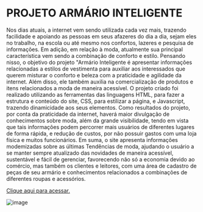 <h1>PROJETO ARMÁRIO INTELIGENTE</h1>



<p> Nos dias atuais, a internet vem sendo utilizada cada vez mais, trazendo facilidade e apoiando as pessoas em seus afazeres do dia a dia, sejam eles no trabalho, na escola ou até mesmo nos confortos, lazeres e pesquisa de informações. Em adição, em relação à moda, atualmente sua principal característica vem sendo a combinação de conforto e estilo. Pensando nisso, o objetivo do projeto "Armário Inteligente é apresentar informações relacionadas a estilos de vestimenta para auxiliar aos interessados que querem misturar o conforto e beleza com a praticidade e agilidade da internet. Além disso, ele também auxilia na comercialização de produtos e itens relacionados a moda de maneira acessível. O projeto criado foi realizado utilizando as ferramentas das linguagens HTML, para fazer a estrutura e conteúdo do site, CSS, para estilizar a página, e Javascript, trazendo dinamicidade aos seus elementos. Como resultados do projeto, por conta da praticidade da internet, haverá maior divulgação de conhecimentos sobre moda, além da grande visibilidade, tendo em vista que tais informações podem percorrer mais usuários de diferentes lugares de forma rápida, e redução de custos, por não possuir gastos com uma loja física e muitos funcionários. Em suma, o site apresenta informações modemizadas sobre as últimas Tendências de moda, ajudando o usuário a se manter sempre atualizado das novidades de maneira acessível, sustentável e fácil de gerenciar, favorecendo não só a economia devido ao comércio, mas também os clientes e leitores, com uma área de cadastro de peças de seu armário e conhecimentos relacionados a combinações de diferentes roupas e acessórios.</p>

<a href="https://heitor10600.github.io/Projeto/"> Clique aqui para acessar.</a>

![image](https://github.com/user-attachments/assets/1bcdae56-dbbe-46cc-ab89-90dca77aec5b)



